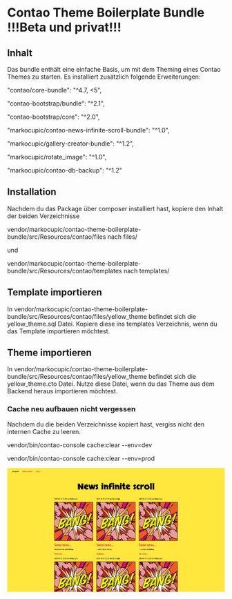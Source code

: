 # Contao Theme Boilerplate Bundle !!!Beta und privat!!!

## Inhalt
Das bundle enthält eine einfache Basis, um mit dem Theming eines Contao Themes zu starten. Es installiert zusätzlich folgende Erweiterungen:

"contao/core-bundle": "^4.7, <5",

"contao-bootstrap/bundle": "^2.1",

"contao-bootstrap/core": "^2.0",

"markocupic/contao-news-infinite-scroll-bundle": "^1.0",

"markocupic/gallery-creator-bundle": "^1.2",

"markocupic/rotate_image": "^1.0",

"markocupic/contao-db-backup": "^1.2"


## Installation
Nachdem du das Package über composer installiert hast, kopiere den Inhalt der beiden Verzeichnisse

vendor/markocupic/contao-theme-boilerplate-bundle/src/Resources/contao/files nach files/

  und

vendor/markocupic/contao-theme-boilerplate-bundle/src/Resources/contao/templates nach templates/

## Template importieren
In vendor/markocupic/contao-theme-boilerplate-bundle/src/Resources/contao/files/yellow_theme befindet sich die yellow_theme.sql Datei. Kopiere diese ins templates Verzeichnis, wenn du das Template importieren möchtest.

## Theme importieren
In vendor/markocupic/contao-theme-boilerplate-bundle/src/Resources/contao/files/yellow_theme befindet sich die yellow_theme.cto Datei. Nutze diese Datei, wenn du das Theme aus dem Backend heraus importieren möchtest.

### Cache neu aufbauen nicht vergessen
Nachdem du die beiden Verzeichnisse kopiert hast, vergiss nicht den internen Cache zu leeren.

vendor/bin/contao-console cache:clear --env=dev

vendor/bin/contao-console cache:clear --env=prod


![Theme Vorschau](src/Resources/contao/files/yellow_theme/yellow-theme.png)
